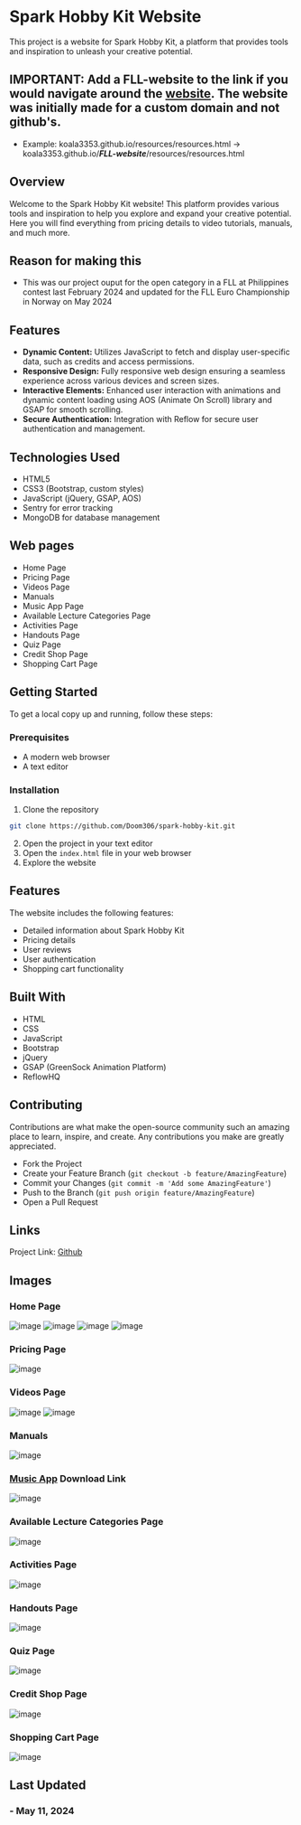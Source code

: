 # Spark Hobby Kit Website

This project is a website for Spark Hobby Kit, a platform that provides tools and inspiration to unleash your creative potential.

## IMPORTANT: Add a FLL-website to the link if you would navigate around the [website](https://koala3353.github.io/FLL-website/). The website was initially made for a custom domain and not github's. 
- Example: koala3353.github.io/resources/resources.html -> koala3353.github.io/***FLL-website***/resources/resources.html

## Overview
Welcome to the Spark Hobby Kit website! This platform provides various tools and inspiration to help you explore and expand your creative potential. Here you will find everything from pricing details to video tutorials, manuals, and much more.

## Reason for making this
- This was our project ouput for the open category in a FLL at Philippines contest last February 2024 and updated for the FLL Euro Championship in Norway on May 2024

## Features

- **Dynamic Content:** Utilizes JavaScript to fetch and display user-specific data, such as credits and access permissions.
- **Responsive Design:** Fully responsive web design ensuring a seamless experience across various devices and screen sizes.
- **Interactive Elements:** Enhanced user interaction with animations and dynamic content loading using AOS (Animate On Scroll) library and GSAP for smooth scrolling.
- **Secure Authentication:** Integration with Reflow for secure user authentication and management.

## Technologies Used

- HTML5
- CSS3 (Bootstrap, custom styles)
- JavaScript (jQuery, GSAP, AOS)
- Sentry for error tracking
- MongoDB for database management
  
## Web pages
  - Home Page
  - Pricing Page
  - Videos Page
  - Manuals
  - Music App Page
  - Available Lecture Categories Page
  - Activities Page
  - Handouts Page
  - Quiz Page
  - Credit Shop Page
  - Shopping Cart Page

    
## Getting Started

To get a local copy up and running, follow these steps:

### Prerequisites

- A modern web browser
- A text editor

### Installation

1. Clone the repository
```bash
git clone https://github.com/Doom306/spark-hobby-kit.git
```
2. Open the project in your text editor
3. Open the `index.html` file in your web browser
4. Explore the website

## Features

The website includes the following features:

- Detailed information about Spark Hobby Kit
- Pricing details
- User reviews
- User authentication
- Shopping cart functionality

## Built With

- HTML
- CSS
- JavaScript
- Bootstrap
- jQuery
- GSAP (GreenSock Animation Platform)
- ReflowHQ

## Contributing

Contributions are what make the open-source community such an amazing place to learn, inspire, and create. Any contributions you make are greatly appreciated.

- Fork the Project
- Create your Feature Branch (`git checkout -b feature/AmazingFeature`)
- Commit your Changes (`git commit -m 'Add some AmazingFeature'`)
- Push to the Branch (`git push origin feature/AmazingFeature`)
- Open a Pull Request

## Links
Project Link: [Github](https://github.com/Koala3353/FLL-website)

## Images
### Home Page
![image](https://github.com/user-attachments/assets/086925a2-091e-46b0-9ccd-b30f72d2e540)
![image](https://github.com/user-attachments/assets/2056d710-41c5-47b5-b30c-cefcb87f32c2)
![image](https://github.com/user-attachments/assets/b7ad8850-79e7-4f47-a2ab-b4a71c1adcdb)
![image](https://github.com/user-attachments/assets/dcbd7947-2391-485c-852d-75dd4095c8c1)
### Pricing Page
![image](https://github.com/user-attachments/assets/64afcb99-f41c-42bc-b842-110abdfc834b)
### Videos Page
![image](https://github.com/user-attachments/assets/2b49a62e-ab84-402e-bd04-a62e06b24a49)
![image](https://github.com/user-attachments/assets/de105a95-3d66-4c5d-bf19-ecbd17494b26)
### Manuals
![image](https://github.com/user-attachments/assets/83d70471-46a7-4411-b407-f5066f7830e9)
### [Music App](https://github.com/Koala3353/SPARK-app) Download Link
![image](https://github.com/user-attachments/assets/6366894a-bee4-402a-a2ae-7d5a4c75077d)
### Available Lecture Categories Page
![image](https://github.com/user-attachments/assets/239f4531-3590-4bd6-8d65-32ffb4bd46a6)
### Activities Page
![image](https://github.com/user-attachments/assets/838f0abf-64df-4921-9117-44686c2321c0)
### Handouts Page
![image](https://github.com/user-attachments/assets/19ca1eaa-4763-414f-bcf8-bd94798edd6d)
### Quiz Page
![image](https://github.com/user-attachments/assets/39d37f22-c6cb-45eb-9214-1bb7c725bab4)
### Credit Shop Page
![image](https://github.com/user-attachments/assets/8d7f1402-964d-4281-bed5-e105d73ccfee)
### Shopping Cart Page
![image](https://github.com/user-attachments/assets/45274a6e-473b-4d31-bd2e-1a6b5da0cd07)

## Last Updated
### - May 11, 2024

